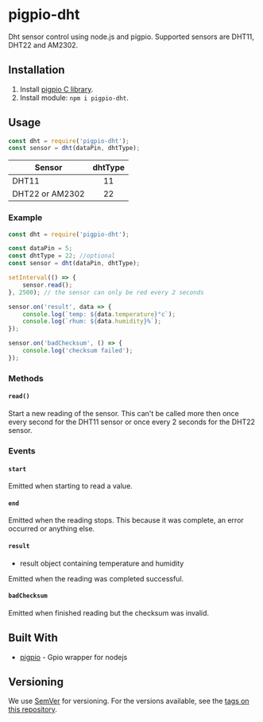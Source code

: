 # pigpio-dht

Dht sensor control using node.js and pigpio. Supported sensors are DHT11, DHT22 and AM2302.

## Installation

1. Install [pigpio C library](https://github.com/joan2937/pigpio).
2. Install module: `npm i pigpio-dht`.

## Usage

```javascript
const dht = require('pigpio-dht');
const sensor = dht(dataPin, dhtType);
```

| Sensor          | dhtType |
|-----------------|:----------------:|
| DHT11           | 11               |
| DHT22 or AM2302 | 22               |

### Example

```javascript
const dht = require('pigpio-dht');

const dataPin = 5;
const dhtType = 22; //optional
const sensor = dht(dataPin, dhtType);

setInterval(() => { 
	sensor.read();
}, 2500); // the sensor can only be red every 2 seconds

sensor.on('result', data => {
	console.log(`temp: ${data.temperature}°c`); 
	console.log(`rhum: ${data.humidity}%`); 
});

sensor.on('badChecksum', () => {
	console.log('checksum failed');
});
```

### Methods
#### `read()`

Start a new reading of the sensor. This can't be called more then once every second for the DHT11 sensor or once every 2 seconds for the DHT22 sensor. 

### Events

#### `start`

Emitted when starting to read a value.

#### `end`

Emitted when the reading stops. This because it was complete, an error occurred or anything else.

#### `result`

- result object containing temperature and humidity

Emitted when the reading was completed successful.

#### `badChecksum`

Emitted when finished reading but the checksum was invalid.

## Built With

* [pigpio](https://github.com/fivdi/pigpio) - Gpio wrapper for nodejs

## Versioning

We use [SemVer](http://semver.org/) for versioning. For the versions available, see the [tags on this repository](https://github.com/depuits/pigpio-dht/tags).
